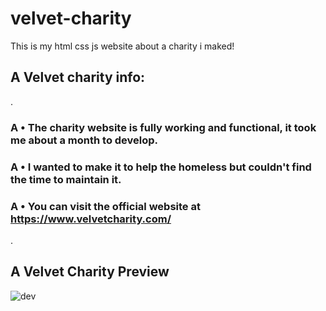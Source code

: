 # velvet-charity
This is my html css js website about a charity i maked!

## A Velvet charity info:

.

### A • The charity website is fully working and functional, it took me about a month to develop. 
### A • I wanted to make it to help the homeless but couldn't find the time to maintain it.
### A • You can visit the official website at https://www.velvetcharity.com/

.

## A Velvet Charity Preview

![dev](https://github.com/qmze/velvet-charity/assets/168580309/b1affed2-56e9-4219-919b-0cd777a074c9)
